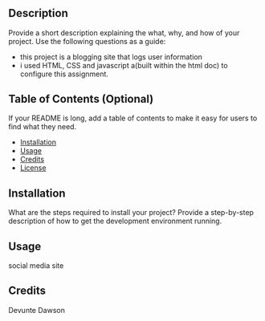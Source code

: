# <blogger-site>

## Description

Provide a short description explaining the what, why, and how of your project. Use the following questions as a guide:

- this project is a blogging site that logs user information
- i used HTML, CSS and javascript a(built within the html doc) to configure this assignment. 

## Table of Contents (Optional)

If your README is long, add a table of contents to make it easy for users to find what they need.

- [Installation](#installation)
- [Usage](#usage)
- [Credits](#credits)
- [License](#license)

## Installation

What are the steps required to install your project? Provide a step-by-step description of how to get the development environment running.

## Usage

social media site
    

## Credits
Devunte Dawson